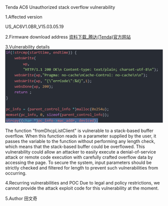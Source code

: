 
Tenda AC6 Unauthorized stack overflow vulnerability

1.Affected version

US_AC6V1.0BR_V15.03.05.19

2.Firmware download address
[资料下载_腾达(Tenda)官方网站](https://www.tenda.com.cn/download/detail-2681.html)

3.Vulnerability details
![1](/1.png)

The function "fromDhcpListClient" is vulnerable to a stack-based buffer overflow. When this function reads in a parameter supplied by the user, it passes the variable to the function without performing any length check, which means that the stack-based buffer could be overflowed. This vulnerability could allow an attacker to easily execute a denial-of-service attack or remote code execution with carefully crafted overflow data by accessing the page. To secure the system, input parameters should be strictly checked and filtered for length to prevent such vulnerabilities from occurring.

4.Recurring vulnerabilities and POC
Due to legal and policy restrictions, we cannot provide the attack exploit code for this vulnerability at the moment.

5.Author
田文奇
